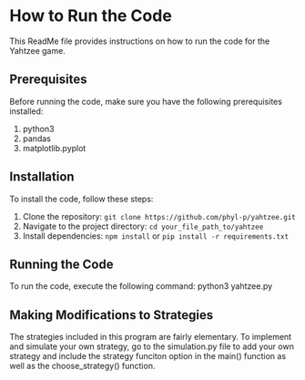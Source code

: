 # How to Run the Code

This ReadMe file provides instructions on how to run the code for the Yahtzee game.

## Prerequisites

Before running the code, make sure you have the following prerequisites installed:
1. python3
2. pandas
4. matplotlib.pyplot

## Installation

To install the code, follow these steps:

1. Clone the repository: `git clone https://github.com/phyl-p/yahtzee.git`
2. Navigate to the project directory: `cd your_file_path_to/yahtzee`
3. Install dependencies: `npm install` or `pip install -r requirements.txt`

## Running the Code

To run the code, execute the following command:
python3 yahtzee.py

## Making Modifications to Strategies

The strategies included in this program are fairly elementary. To implement and simulate your own strategy, go to the simulation.py file to add your own strategy and include the strategy funciton option in the main() function as well as the choose_strategy() function. 
```bash

